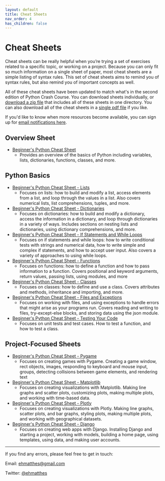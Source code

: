 ```yaml
---
layout: default
title: Cheat Sheets
nav_order: 4
has_children: false
---
```


# Cheat Sheets

Cheat sheets can be really helpful when you’re trying a set of exercises related to a specific topic, or working on a project. Because you can only fit so much information on a single sheet of paper, most cheat sheets are a simple listing of syntax rules. This set of cheat sheets aims to remind you of syntax rules, but also remind you of important concepts as well.

All of these cheat sheets have been updated to match what's in the second edition of Python Crash Course. You can download sheets individually, or [download a zip file](https://github.com/ehmatthes/pcc_2e/releases/download/v1.0.1/beginners_python_cheat_sheet_all.zip) that includes all of these sheets in one directory. You can also download all of the cheat sheets in a [single pdf file](https://github.com/ehmatthes/pcc_2e/releases/download/v1.0.1/beginners_python_cheat_sheet_pcc_all.pdf) if you like.

If you'd like to know when more resources become available, you can sign up for [email notifications here](https://emailoctopus.com/lists/95c27296-f1d4-11e9-be00-06b4694bee2a/forms/subscribe).

## Overview Sheet

- [Beginner's Python Cheat Sheet](https://github.com/ehmatthes/pcc_2e/releases/download/v1.0.1/beginners_python_cheat_sheet_pcc.pdf)
    - Provides an overview of the basics of Python including variables, lists, dictionaries, functions, classes, and more.

## Python Basics

- [Beginner's Python Cheat Sheet - Lists](https://github.com/ehmatthes/pcc_2e/releases/download/v1.0.1/beginners_python_cheat_sheet_pcc_lists.pdf)
    - Focuses on lists: how to build and modify a list, access elements from a list, and loop through the values in a list. Also covers numerical lists, list comprehensions, tuples, and more.
- [Beginner's Python Cheat Sheet - Dictionaries](https://github.com/ehmatthes/pcc_2e/releases/download/v1.0.1/beginners_python_cheat_sheet_pcc_dictionaries.pdf)
    - Focuses on dictionaries: how to build and modify a dictionary, access the information in a dictionary, and loop through dictionaries in a variety of ways. Includes sections on nesting lists and dictionaries, using dictionary comprehensions, and more.
- [Beginner's Python Cheat Sheet - If Statements and While Loops](https://github.com/ehmatthes/pcc_2e/releases/download/v1.0.1/beginners_python_cheat_sheet_pcc_if_while.pdf)
    - Focuses on if statements and while loops: how to write conditional tests with strings and numerical data, how to write simple and complex if statements, and how to accept user input. Also covers a variety of approaches to using while loops.
- [Beginner's Python Cheat Sheet - Functions](https://github.com/ehmatthes/pcc_2e/releases/download/v1.0.1/beginners_python_cheat_sheet_pcc_functions.pdf)
    - Focuses on functions: how to define a function and how to pass information to a function. Covers positional and keyword arguments, return values, passing lists, using modules, and more
- [Beginner's Python Cheat Sheet - Classes](https://github.com/ehmatthes/pcc_2e/releases/download/v1.0.1/beginners_python_cheat_sheet_pcc_classes.pdf)
    - Focuses on classes: how to define and use a class. Covers attributes and methods, inheritance and importing, and more.
- [Beginner's Python Cheat Sheet - Files and Exceptions](https://github.com/ehmatthes/pcc_2e/releases/download/v1.0.1/beginners_python_cheat_sheet_pcc_files_exceptions.pdf)
    - Focuses on working with files, and using exceptions to handle errors that might arise as your programs run. Covers reading and writing to files, try-except-else blocks, and storing data using the json module.
- [Beginner's Python Cheat Sheet - Testing Your Code](https://github.com/ehmatthes/pcc_2e/releases/download/v1.0.1/beginners_python_cheat_sheet_pcc_testing.pdf)
    - Focuses on unit tests and test cases. How to test a function, and how to test a class.

## Project-Focused Sheets

- [Beginner's Python Cheat Sheet - Pygame](https://github.com/ehmatthes/pcc_2e/releases/download/v1.0.1/beginners_python_cheat_sheet_pcc_pygame.pdf)
    - Focuses on creating games with Pygame. Creating a game window, rect objects, images, responding to keyboard and mouse input, groups, detecting collisions between game elements, and rendering text
- [Beginner's Python Cheat Sheet - Matplotlib](https://github.com/ehmatthes/pcc_2e/releases/download/v1.0.1/beginners_python_cheat_sheet_pcc_matplotlib.pdf)
    - Focuses on creating visualizations with Matplotlib. Making line graphs and scatter plots, customizing plots, making multiple plots, and working with time-based data.
- [Beginner's Python Cheat Sheet - Plotly](https://github.com/ehmatthes/pcc_2e/releases/download/v1.0.1/beginners_python_cheat_sheet_pcc_plotly.pdf)
    - Focuses on creating visualizations with Plotly. Making line graphs, scatter plots, and bar graphs, styling plots, making multiple plots, and working with geographical datasets.
- [Beginner's Python Cheat Sheet - Django](https://github.com/ehmatthes/pcc_2e/releases/download/v1.0.1/beginners_python_cheat_sheet_pcc_django.pdf)
    - Focuses on creating web apps with Django. Installing Django and starting a project, working with models, building a home page, using templates, using data, and making user accounts.

---

If you find any errors, please feel free to get in touch:

Email: [ehmatthes@gmail.com](mailto:ehmatthes@gmail.com)

Twitter: [@ehmatthes](https://twitter.com/ehmatthes)